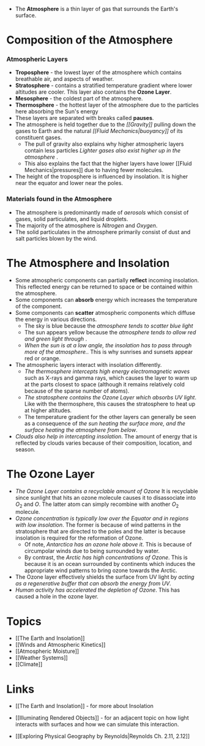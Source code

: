 * The **Atmosphere** is a thin layer of gas that surrounds the Earth's surface.
# Composition of the Atmosphere
### Atmospheric Layers
* **Troposphere** - the lowest layer of the atmosphere which contains breathable air, and aspects of weather. 
* **Stratosphere** - contains a stratified temperature gradient where lower altitudes are cooler. This layer also contains the **Ozone Layer**.
* **Mesosphere**  - the coldest part of the atmosphere. 
* **Thermosphere** - the hottest layer of the atmosphere due to the particles here absorbing the Sun's energy
* These layers are separated with breaks called **pauses**.
* The atmosphere is held together due to the *[[Gravity]]* pulling down the gases to Earth and the natural *[[Fluid Mechanics|buoyancy]]* of its constituent gases. 
	* The pull of gravity also explains why higher atmospheric layers contain less particles  *Lighter gases also exist higher up in the atmosphere* .
	* This also explains the fact that the higher layers have lower [[Fluid Mechanics|pressures]] due to having fewer molecules.
* The height of the troposphere is influenced by insolation. It is higher near the equator and lower near the poles.
### Materials found in the Atmosphere
* The atmosphere is predominantly made of *aerosols* which consist of gases, solid particulates, and liquid droplets.
* The majority of the atmosphere is *Nitrogen* and *Oxygen*.
* The solid particulates in the atmosphere primarily consist of dust and salt particles blown by the wind. 
# The Atmosphere and Insolation
* Some atmospheric components can partially **reflect** incoming insolation. This reflected energy can be returned to space or be contained within the atmosphere.
* Some components can **absorb** energy which increases the temperature of the component. 
* Some components can **scatter** atmospheric components which diffuse the energy in various directions. 
	* The sky is blue because the *atmosphere tends to scatter blue light*
	* The sun appears yellow because the *atmosphere tends to allow red and green light through* .
	* *When the sun is at a low angle, the insolation has to pass through more of the atmosphere.*. This is why sunrises and sunsets appear red or orange. 
* The atmospheric layers interact with insolation differently.
	* *The thermosphere intercepts high energy electromagnetic waves* such as X-rays and gamma rays, which causes the layer to warm up at the parts closest to space (although it remains relatively cold because of the sparse number of atoms).
	* *The stratosphere contains the Ozone Layer which absorbs UV light*. Like with the thermosphere, this causes the stratosphere to heat up at higher altitudes.
	* The temperature gradient for the other layers can generally be seen as a consequence of *the sun heating the surface more, and the surface heating the atmosphere from below*.
* *Clouds also help in intercepting insolation*. The amount of energy that is reflected by clouds varies because of their composition, location, and season.
# The Ozone Layer
* *The Ozone Layer contains a recyclable amount of Ozone* It is recyclable since sunlight that hits an ozone molecule causes it to disassociate into $O_2$ and $O$. The latter atom can simply recombine with another $O_2$ molecule. 
* *Ozone concentration is typically low over the Equator and in regions with low insolation*. The former is because of wind patterns in the stratosphere that are directed to the poles and the latter is because insolation is required for the reformation of Ozone.
	* Of note, *Antarctica has an ozone hole above it*. This is because of circumpolar winds due to being surrounded by water.
	* By contrast, the *Arctic has high concentrations of Ozone*. This is because it is an ocean surrounded by continents which induces the appropriate wind patterns to bring ozone towards the Arctic.
* The Ozone layer effectively shields the surface from UV light by *acting as a regenerative buffer that can absorb the energy from UV*. 
* *Human activity has accelerated the depletion of Ozone*. This has caused a hole in the ozone layer.
# Topics
* [[The Earth and Insolation]]
* [[Winds and Atmospheric Kinetics]]
* [[Atmospheric Moisture]]
* [[Weather Systems]]
* [[Climate]]

# Links
* [[The Earth and Insolation]] - for more about Insolation
* [[Illuminating Rendered Objects]] - for an adjacent topic on how light interacts with surfaces and how we can simulate this interaction.

* [[Exploring Physical Geography by Reynolds|Reynolds Ch. 2.11, 2.12]]

